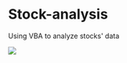 # Stock-analysis
Using VBA to analyze stocks' data

![](https://onedrive.live.com/?cid=D4DFD7B1D59A11E6&id=D4DFD7B1D59A11E6%2121255&parId=D4DFD7B1D59A11E6%2121237&o=OneUp)
